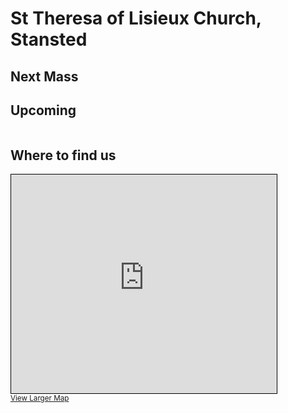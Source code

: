# St Theresa of Lisieux Church, Stansted
## Next Mass
<div id="nextMass" style="font-size: xxx-large; text-align: center"></div>

## Upcoming
<table id="upcoming"></table>

## Where to find us

<iframe width="425" height="350" src="https://www.openstreetmap.org/export/embed.html?bbox=0.19879996776580813%2C51.90977187162156%2C0.2017772197723389%2C51.91184511171202&amp;layer=mapnik&amp;marker=51.91080850363098%2C0.2002885937690735" style="border: 1px solid black"></iframe><br/><small><a href="https://www.openstreetmap.org/?mlat=51.91081&amp;mlon=0.20029#map=19/51.91081/0.20029">View Larger Map</a></small>



<script lang="js">
// What time is it now?
let now = Date.now();

// Get all upcoming events, excluding past events
let massTimes = {{ site.data.masstimes | jsonify }}.map(x => { x["timestamp"] = Date.parse(x.Date); return x; })
    .filter(x => x.timestamp >= now)
    .sort((a, b) => a.timestamp - b.timestamp);

// Find first event of type Mass
let nextMass = massTimes.find(x => x.Type === 'Mass');

// Output title
let titleParagraph = document.createElement("p");
titleParagraph.appendChild(document.createTextNode(nextMass.Title));

// Format and output date
let date = new Date(nextMass.timestamp);
const options = {
  weekday: 'long',
  year: 'numeric',
  month: 'long',
  day: 'numeric',
};
const dateTimeFormat = new Intl.DateTimeFormat('en-GB', options);
let dateParagraph = document.createElement("p");
dateParagraph.appendChild(document.createTextNode(dateTimeFormat.format(date)));

// Add to document
document.getElementById("nextMass").replaceChildren(
titleParagraph,
dateParagraph
);

// Add next 5 upcoming of all types to table
let table = document.getElementById("upcoming");
let nextFive = massTimes.slice(0, 5).map(x => {
    let row = document.createElement("tr");
    let dateCell = document.createElement("td");
    dateCell.appendChild(document.createTextNode(dateTimeFormat.format(new Date(x.timestamp))));
    let titleCell = document.createElement("td");
    titleCell.appendChild(document.createTextNode(x.Title));
    row.appendChild(dateCell);
    row.appendChild(titleCell);
});
table.replaceChildren(nextFive);
</script>
